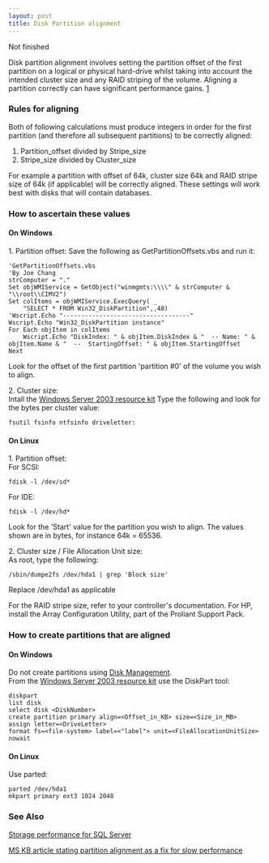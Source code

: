 ```yaml
---
layout: post 
title: Disk Partition alignment
---
```


Not finished

Disk partition alignment involves setting the partition offset of the
first partition on a logical or physical hard-drive whilst taking into
account the intended cluster size and any RAID striping of the volume.
Aligning a partition correctly can have significant performance gains.
[1](http://sqlblog.com/blogs/linchi_shea/archive/2007/02/01/performance-impact-of-disk-misalignment.aspx)

### Rules for aligning

Both of following calculations must produce integers in order for the
first partition (and therefore all subsequent partitions) to be
correctly aligned:

1.  Partition\_offset divided by Stripe\_size
2.  Stripe\_size divided by Cluster\_size

For example a partition with offset of 64k, cluster size 64k and RAID
stripe size of 64k (if applicable) will be correctly aligned. These
settings will work best with disks that will contain databases.

### How to ascertain these values

#### On Windows

1\. Partition offset: Save the following as GetPartitionOffsets.vbs and
run it:

    'GetPartitionOffsets.vbs
    'By Joe Chang
    strComputer = "." 
    Set objWMIService = GetObject("winmgmts:\\\\" & strComputer & "\\root\\CIMV2") 
    Set colItems = objWMIService.ExecQuery( _
        "SELECT * FROM Win32_DiskPartition",,48) 
    'Wscript.Echo "-----------------------------------"
    Wscript.Echo "Win32_DiskPartition instance"
    For Each objItem in colItems 
        Wscript.Echo "DiskIndex: " & objItem.DiskIndex & "  -- Name: " & objItem.Name & "  --  StartingOffset: " & objItem.StartingOffset
    Next

Look for the offset of the first partition \'partition \#0\' of the
volume you wish to align.

2\. Cluster size:\
Intall the [Windows Server 2003 resource
kit](http://www.microsoft.com/downloads/details.aspx?familyid=9d467a69-57ff-4ae7-96ee-b18c4790cffd)
Type the following and look for the bytes per cluster value:

    fsutil fsinfo ntfsinfo driveletter:

#### On Linux

1\. Partition offset:\
For SCSI:

    fdisk -l /dev/sd*

For IDE:

    fdisk -l /dev/hd*

Look for the \'Start\' value for the partition you wish to align. The
values shown are in bytes, for instance 64k = 65536.

2\. Cluster size / File Allocation Unit size:\
As root, type the following:

    /sbin/dumpe2fs /dev/hda1 | grep 'Block size'

Replace /dev/hda1 as applicable

For the RAID stripe size, refer to your controller\'s documentation. For
HP, install the Array Configuration Utility, part of the Proliant
Support Pack.

### How to create partitions that are aligned

#### On Windows

Do not create partitions using [Disk
Management](http://www.microsoft.com/technet/prodtechnol/windows2000serv/reskit/deploy/dgbj_sto_csmg.mspx).\
From the [Windows Server 2003 resource
kit](http://www.microsoft.com/downloads/details.aspx?familyid=9d467a69-57ff-4ae7-96ee-b18c4790cffd)
use the DiskPart tool:

    diskpart
    list disk
    select disk <DiskNumber>
    create partition primary align=<Offset_in_KB> size=<Size_in_MB>
    assign letter=<DriveLetter>
    format fs=<file-system> label=<"label"> unit=<FileAllocationUnitSize> nowait

#### On Linux

Use parted:

    parted /dev/hda1
    mkpart primary ext3 1024 2048

### See Also

[Storage performance for SQL
Server](http://sqlblog.com/blogs/joe_chang/archive/2008/03/04/storage-performance-for-sql-server.aspx)

[MS KB article stating partition alignment as a fix for slow
performance](http://support.microsoft.com/default.aspx?scid=kb;EN-US;929491)
